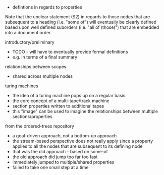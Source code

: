 
- defintions in regards to properties

Note that the unclear statement (S2) in regards to those nodes that are
subsequent to a heading (i.e. "some of") will eventually be clearly defined
based upon well defined suborders (i.e. "all of (those)") that are embedded
into a document order.

introductory/preliminary
- TODO - will have to eventually
  provide formal definitions
- e.g. in terms of a final summary

relationships between scopes
- shared across multiple nodes

turing machines
- the idea of a turing machine pops up on a regular basis
- the core concept of a multi-tape/track machine
- section properties written to additional tapes
- this "image" can be used to imagine the relationships
  between multiple sections/properties

from the ordered-trees repository
- a goal-driven approach, not a bottom-up approach
- the stream-based perspective does not really apply
  since a property applies to all the nodes that are
  subsequent to its defining node
- that was the old approach - based on some-of
- the old approach did jump too far too fast
- immediately jumped to multiple/shared properties
- failed to take one small step at a time
